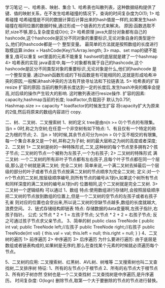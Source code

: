 学习笔记
一、哈希表、映射、集合
1、哈希表也叫散列表，这种数据结构提供了键、值的映射关系，在不发生哈希碰撞的情况下，查询的时间复杂度为O(1);
1> 哈希碰撞
   哈希碰撞是不同的数据计算后计算出来的hash值是一样的,如果发生hash碰撞在相同位置的数据时候,通过形成一个链表的方式来解决。
   原因:函数选取不好,size不够,那么复杂度变成O(n);
2> 哈希原理
   java大部分对象都有自己的hashcode,这个hashcode是区分不同对象的重要标识,无论对象自身的类型是什么,他们的hashcode都是一个
   整型变量。
   最简单的方法就是按照数组的长度进行取模运算:index = HashCode(Key)%Array.length;
3> map、set
   map的键不能重复,值可以重复
   set里面的元素不能重复
   hashset的底层就是建了一个hashmap
4> 哈希表的实现
   java语言中,每一个对象都有属于自己的hashcode,这个hashcode是区分不同类型对象的重要标识,无论对象是什么,他们的hashcode
   是一个整型变量.
   通过hash函数形成的下标函数是有可能相同的,这就是形成哈希冲突的原因,一般解决hash冲突的方法有开放寻址法和下拉链表法.
5> 哈希表的扩容 resize
   扩容的原因:当前的散列表长度达到一定的长度后,发生hash冲突的概率会提高,对后续的操作产生较大的影响.
   这时散列表进行resize操作.
   扩容的因素: capacity,hashmap当前的长度;
              loadfactor,负载因子 默认为0.75f;
              Hashmap.size >= capacity * loadfactor的时候发生扩容 将capacity扩大为原来的2倍,然后将原来的数组内容进行
              copy.


二、树、二叉树、二叉搜索树
1、树的定义
   tree是由n(n >= 0)个节点的有限集。当n = 0时,称之为空树;在任意一个非空树有如下特点:
   1、有且仅有一个特定的称之为根的节点;
   2、当n > 1的时候,其余节点可分为m(m > 0)个互不相交的有限集,每一个集合本身又是一个树,并称之为子树;
   树的最大层称之为树的高度或者深度;
2、二叉树
1> 二叉树是树的一种特殊形式,二叉,这种树的每个节点至多拥有2个孩子节点;
   二叉树的节点一个被称为左孩子,一个为右孩子;
2> 二叉树的特殊形式
   满二叉树:
   一个二叉树的所有非叶子节点都有左右孩子,且每个叶子节点都在同一个层级,那么这个树就是满二叉树;
   完全二叉树:
   简单来说,一个满二叉树去掉最后一个层级的部分的叶子或者节点且节点按满二叉树的节点顺序为完全二叉树;
   定义:对一个n个节点的二叉树,按层级顺序编号,则所有节点的编号从1到n,如果这个树所有节点和同样深度的满二叉树的编号从1到n的
   位置相同,这个二叉树就是完全二叉树.
3> 二叉树一个逻辑结构
   可以通过
   1、数组
      特点:使用数组进行存储时,会按照层级顺序把二叉树的节点放到数组的位置上,但是一个二叉树的空节点的左孩子或者右孩子孔雀
      则对应的位置也会空出来,所以说二叉树的空缺节点越多,数组的长度就越大,浪费空间。
   2、链式存储结构即链表
      特点: 存储数据的data变量啊,左孩子指针,右孩子指针。
      公式: 父节点 * 2 + 1 = 左孩子节点;
            父节点 * 2 + 2 = 右孩子节点;
            反之可通过孩子节点求父亲节点。
   3、简单的树
      public class TreeNode {
        public int val;
        public TreeNode left;//左孩子
        public TreeNode right;//右孩子
        public TreeNode(int val) {
            this.val = val;
            this.left = null;
            this.right = null;
        }
      }
4、二叉树的遍历
   1> 前序遍历 
   2> 中序遍历
   3> 后序遍历
   为什么要进行遍历: 由于底层是数组或者链表构成的,如果树是无序的,那么在查找某个元素的时候就必须遍历每个节点。
   
5、二叉树的应用: 二叉搜索树、红黑树、AVL树、树堆等
   二叉搜索树也叫二叉查找树,二叉排序树
   特征:  1、所有的左节点小于根节点
         2、所有的右节点大于根节点
         3、所有的子树亦然
         空树也是一个二叉查找树
         二叉查找树是中序遍历,是升序遍历。
    时间复杂度:
         O(logn)
         删除节点,取第一个大于要删除的节点的节点进行替换。
         
   
   
   